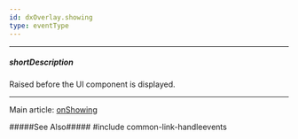 ```yaml
---
id: dxOverlay.showing
type: eventType
---
```

---
##### shortDescription
Raised before the UI component is displayed.

---
Main article: [onShowing](/api-reference/10%20UI%20Components/dxOverlay/1%20Configuration/onShowing.md '{basewidgetpath}/Configuration/#onShowing')

#####See Also#####
#include common-link-handleevents